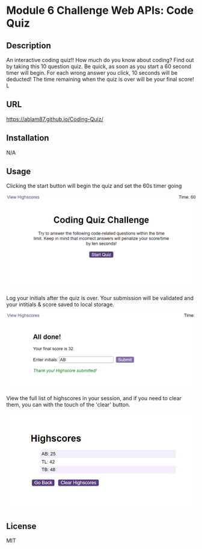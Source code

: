 # Module 6 Challenge Web APIs: Code Quiz

## Description

An interactive coding quiz!! How much do you know about coding? Find out by taking this 10 question quiz. Be quick, as soon as you start a 60 second timer will begin. For each wrong answer you click, 10 seconds will be deducted! The time remaining when the quiz is over will be your final score! L

## URL

https://ablam87.github.io/Coding-Quiz/

## Installation

N/A

## Usage

Clicking the start button will begin the quiz and set the 60s timer going

![quiz start](./starter/assets/images/quiz%20start.png)


Log your initials after the quiz is over. Your submission will be validated and your intitials & score saved to local storage.


![Console](./starter/assets/images/score%20validation.png)

View the full list of highscores in your session, and if you need to clear them, you can with the touch of the 'clear' button.

![Console](./starter/assets/images/highscores.png)

## License

MIT
